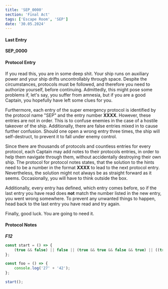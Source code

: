 ```yaml
---
title: 'SEP_0000'
section: 'Final Act'
tags: ['Escape Room', 'SEP']
date: '30.05.2024'
---
```


<script>
 import ModeKeeper from '$lib/components/general/ModeKeeper.svelte';
</script>

<ModeKeeper desired="dark"/>

#### Last Entry

**SEP_0000**

#### Protocol Entry

If you read this, you are in some deep shit. Your ship runs on auxiliary power and your ship drifts
uncontrollably through space. Despite the circumstances, protocols must be followed, and therefore
you need to authorize yourself, before continuing. Admittedly, this might pose some problems if,
let's say, you suffer from amnesia, but if you are a good Captain, you hopefully have left some
clues for you.

Furthermore, each entry of the super emergency protocol is identified by the protocol name "SEP" and
the entry number **XXXX**. However, these entries are not in order. This is to confuse enemies in the
case of a hostile takeover of the ship. Additionally, there are false entries mixed in to cause
further confusion. Should one open a wrong entry three times, the ship will self-destruct, to
prevent it to fall under enemy control.

Since there are thousands of protocols and countless entries for every protocol, each Captain may
add notes to their protocols entries, in order to help them navigate through them, without accidentally
destroying their own ship. The protocol for protocol notes states, that the solution to the hints
need to be a number in the format **XXXX** to lead to the next protocol entry. Nevertheless, the
solution might not always be as straight forward as it seems. Occasionally, you will have to think
outside the box.

Additionally, every entry has defined, which entry comes before, so if the last entry you have read
does **not** match the number listed in the new entry, you went wrong somewhere. To prevent any
unwanted things to happen, head back to the last entry you have read and try again.

Finally, good luck. You are going to need it.

#### Protocol Notes

**_F12_**

```js
const start = () => {
	(true && false) || false || (true && true && false && true) || ((true, false) && foo());
};

const foo = () => {
	console.log('27' + '42');
};

start();
```
